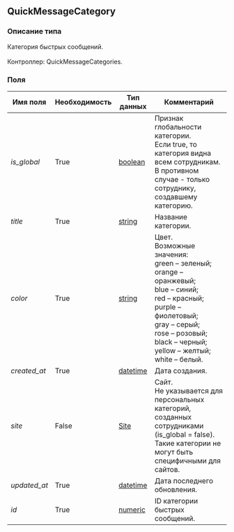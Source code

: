 
## QuickMessageCategory

### Описание типа
Категория быстрых сообщений.<br/><br/>Контроллер: QuickMessageCategories.<br/>
### Поля

| Имя поля | Необходимость | Тип данных | Комментарий |
|---|---|---|---|
|*is_global*|True|[boolean](/types/boolean)|Признак глобальности категории.<br/>Если true, то категория видна всем сотрудникам. В противном случае - только сотруднику, создавшему категорию.<br/>|
|*title*|True|[string](/types/string)|Название категории.<br/>|
|*color*|True|[string](/types/string)|Цвет.<br/>Возможные значения:<br/>green – зеленый;<br/>orange – оранжевый;<br/>blue – синий;<br/>red – красный;<br/>purple – фиолетовый;<br/>gray – серый;<br/>rose – розовый;<br/>black – черный;<br/>yellow – желтый;<br/>white – белый.<br/>|
|*created_at*|True|[datetime](/types/datetime)|Дата создания.<br/>|
|*site*|False|[Site](/types/Site)|Сайт.<br/>Не указывается для персональных категорий, созданных сотрудниками (is_global = false). Такие категории не могут быть специфичными для сайтов.<br/>|
|*updated_at*|True|[datetime](/types/datetime)|Дата последнего обновления.<br/>|
|*id*|True|[numeric](/types/numeric)|ID категории быстрых сообщений.<br/>|
